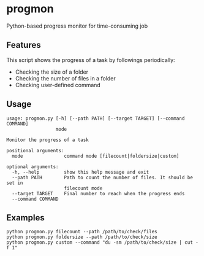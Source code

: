 # progmon
Python-based progress monitor for time-consuming job

## Features
This script shows the progress of a task by followings periodically:
* Checking the size of a folder
* Checking the number of files in a folder
* Checking user-defined command

## Usage
```
usage: progmon.py [-h] [--path PATH] [--target TARGET] [--command COMMAND]
                  mode

Monitor the progress of a task

positional arguments:
  mode               command mode [filecount|foldersize|custom]

optional arguments:
  -h, --help         show this help message and exit
  --path PATH        Path to count the number of files. It should be set in
                     filecount mode
  --target TARGET    Final number to reach when the progress ends
  --command COMMAND
```

## Examples
```
python progmon.py filecount --path /path/to/check/files
python progmon.py foldersize --path /path/to/check/size
python progmon.py custom --command "du -sm /path/to/check/size | cut -f 1"
```

